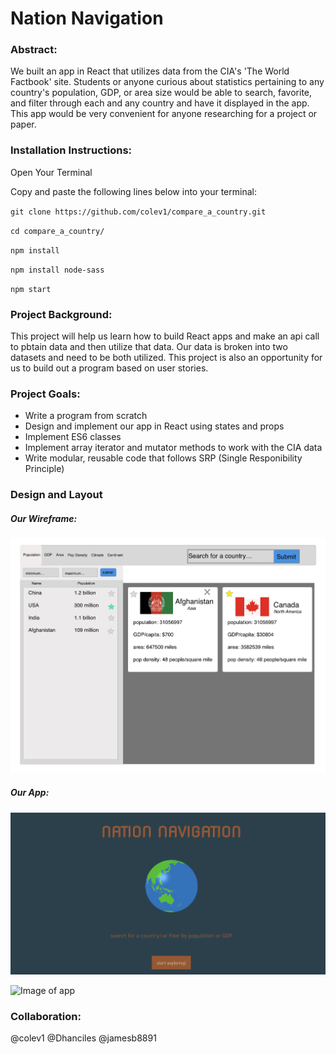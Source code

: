 # Nation Navigation

### Abstract:

We built an app in React that utilizes data from the CIA's 'The World Factbook' site. Students or anyone curious about statistics pertaining to any country's population, GDP, or area size would be able to search, favorite, and filter through each and any country and have it displayed in the app. This app would be very convenient for anyone researching for a project or paper.

### Installation Instructions:

Open Your Terminal

Copy and paste the following lines below into your terminal:

`git clone https://github.com/colev1/compare_a_country.git`

`cd compare_a_country/`

`npm install`

`npm install node-sass`

`npm start`

### Project Background:

This project will help us learn how to build React apps and make an api call to pbtain data and then utilize that data. Our data is broken into two datasets and need to be both utilized. This project is also an opportunity for us to build out a program based on user stories.

### Project Goals:

- Write a program from scratch
- Design and implement our app in React using states and props
- Implement ES6 classes
- Implement array iterator and mutator methods to work with the CIA data
- Write modular, reusable code that follows SRP (Single Responibility Principle)

### Design and Layout

##### Our Wireframe:
![Image of Wireframe](wireframe.png)

##### Our App:
![Another image of app](src/images/pic2.png)

![Image of app](src/images/pic1.png)


### Collaboration:

@colev1
@Dhanciles
@jamesb8891


